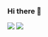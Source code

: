 ### Hi there 👋

<!--
**Al-assad/Al-assad** is a ✨ _special_ ✨ repository because its `README.md` (this file) appears on your GitHub profile.

Here are some ideas to get you started:

- 🔭 I’m currently working on ...
- 🌱 I’m currently learning ...
- 👯 I’m looking to collaborate on ...
- 🤔 I’m looking for help with ...
- 💬 Ask me about ...
- 📫 How to reach me: ...
- 😄 Pronouns: ...
- ⚡ Fun fact: ...
-->

<div>
  <img src="https://github-readme-stats.vercel.app/api?username=al-assad&show_icons=true" />
  <img src="https://github-readme-stats.vercel.app/api/top-langs/?username=al-assad&hide=ruby,css,html,shell&langs_count=6&layout=compact" />
</div>
